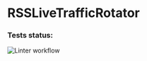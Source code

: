 # RSSLiveTrafficRotator

### Tests status:
![Linter workflow](https://github.com/iFoxtrot33/RSSlLiveTrafficRotator/actions/workflows/lint.yml/badge.svg)
